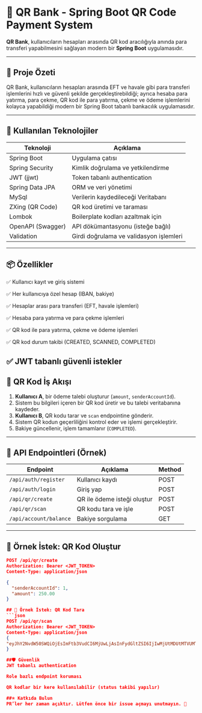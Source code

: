 # 💸 QR Bank - Spring Boot QR Code Payment System

**QR Bank**, kullanıcıların hesapları arasında QR kod aracılığıyla anında para transferi yapabilmesini sağlayan modern bir **Spring Boot** uygulamasıdır.

---

## 🧠 Proje Özeti

QR Bank, kullanıcıların hesapları arasında EFT ve havale gibi para transferi işlemlerini hızlı ve güvenli şekilde gerçekleştirebildiği;
ayrıca hesaba para yatırma, para çekme, QR kod ile para yatırma, çekme ve ödeme işlemlerini kolayca yapabildiği modern bir Spring Boot tabanlı bankacılık uygulamasıdır.



---

## 🚀 Kullanılan Teknolojiler

| Teknoloji           | Açıklama                                      |
|---------------------|-----------------------------------------------|
| Spring Boot         | Uygulama çatısı                               |
| Spring Security     | Kimlik doğrulama ve yetkilendirme             |
| JWT (jjwt)          | Token tabanlı authentication                  |
| Spring Data JPA     | ORM ve veri yönetimi                          |
| MySql               | Verilerin kaydedileceği Veritabanı            |
| ZXing (QR Code)     | QR kod üretimi ve taraması                    |
| Lombok              | Boilerplate kodları azaltmak için             |
| OpenAPI (Swagger)   | API dökümantasyonu (isteğe bağlı)             |
| Validation           | Girdi doğrulama ve validasyon işlemleri       |
---

## 📦 Özellikler

✅ Kullanıcı kayıt ve giriş sistemi

✅ Her kullanıcıya özel hesap (IBAN, bakiye)

✅ Hesaplar arası para transferi (EFT, havale işlemleri)

✅ Hesaba para yatırma ve para çekme işlemleri

✅ QR kod ile para yatırma, çekme ve ödeme işlemleri

✅ QR kod durum takibi (CREATED, SCANNED, COMPLETED)

✅ JWT tabanlı güvenli istekler
---
## 📸 QR Kod İş Akışı

1. **Kullanıcı A**, bir ödeme talebi oluşturur (`amount`, `senderAccountId`).
2. Sistem bu bilgileri içeren bir QR kod üretir ve bu talebi veritabanına kaydeder.
3. **Kullanıcı B**, QR kodu tarar ve `scan` endpointine gönderir.
4. Sistem QR kodun geçerliliğini kontrol eder ve işlemi gerçekleştirir.
5. Bakiye güncellenir, işlem tamamlanır (`COMPLETED`).

---

## 📍 API Endpointleri (Örnek)

| Endpoint                      | Açıklama                     | Method |
|------------------------------|------------------------------|--------|
| `/api/auth/register`         | Kullanıcı kaydı              | POST   |
| `/api/auth/login`            | Giriş yap                    | POST   |
| `/api/qr/create`             | QR ile ödeme isteği oluştur | POST   |
| `/api/qr/scan`               | QR kodu tara ve işle         | POST   |
| `/api/account/balance`       | Bakiye sorgulama             | GET    |

---

## 🧪 Örnek İstek: QR Kod Oluştur

```json
POST /api/qr/create
Authorization: Bearer <JWT_TOKEN>
Content-Type: application/json

{
  "senderAccountId": 1,
  "amount": 250.00
}

## 🧪 Örnek İstek: QR Kod Tara
```json
POST /api/qr/scan
Authorization: Bearer <JWT_TOKEN>
Content-Type: application/json
{
"eyJhY2NvdW50SWQiOjEsImFtb3VudCI6MjUwLjAsInFydGltZSI6IjIwMjUtMDUtMTVUMTQ6NTAifQ=="
}

##🛡️ Güvenlik
JWT tabanlı authentication

Role bazlı endpoint koruması

QR kodlar bir kere kullanılabilir (status takibi yapılır)

##⭐ Katkıda Bulun
PR’ler her zaman açıktır. Lütfen önce bir issue açmayı unutmayın. 🙌


